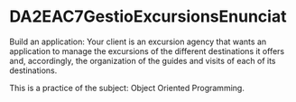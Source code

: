 # DA2EAC7GestioExcursionsEnunciat
 Build an application: Your client is an excursion agency that wants an application to manage the excursions of the different destinations it offers and, accordingly, the organization of the guides and visits of each of its destinations.
 
This is a practice of the subject: Object Oriented Programming.
 
 
